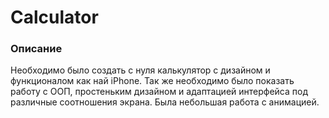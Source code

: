 # Calculator

### Описание

  Необходимо было создать с нуля калькулятор с дизайном и функционалом как най iPhone. 
Так же необходимо было показать работу с ООП, простеньким дизайном и адаптацией интерфейса под различные соотношения экрана. 
Была небольшая работа с анимацией.
